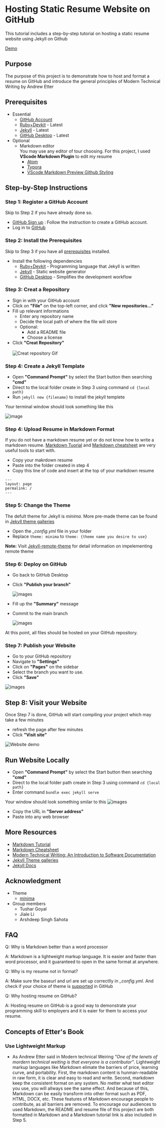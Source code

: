 # Hosting Static Resume Website on GitHub
This tutorial includes a step-by-step tutorial on hosting a static resume website using Jekyll on Github

[Demo](https://taotaoop.github.io/)
## Purpose
The purpose of this project is to demonstrate how to host and format a resume on GitHub and introduce the general principles of Modern Technical Writing by Andrew Etter
## Prerequisites
- Essential
  - [GitHub Account](https://github.com/join) 
  - [Ruby+Devkit](https://rubyinstaller.org/downloads/) - Latest
  - [Jekyll](https://jekyllrb.com/docs/installation/) - Latest
  - [GitHub Desktop](https://desktop.github.com/) - Latest
- Optional
  - Markdown editor
    </br> You may use any editor of tour choosing. For this project, I used **VScode Markdown Plugin** to edit my resume
      - [Atom](https://github.blog/2022-06-08-sunsetting-atom/)
      - [Typora](https://typora.io/)
      - [VScode Markdown Preview Github Styling](https://marketplace.visualstudio.com/items?itemName=bierner.markdown-preview-github-styles)
  
## Step-by-Step Instructions
### Step 1: Register a GitHub Account
Skip to Step 2 if you have already done so.
</br>
- [GitHub Sign up](https://github.com/signup?ref_cta=Sign+up&ref_loc=header+logged+out&ref_page=%2F&source=header-home) : Follow the instruction to create a GitHub account.
- Log in to [GitHub](https://github.com/)
  
### Step 2: Install the Prerequisites
Skip to Step 3 if you have all [prerequisites](#prerequisites) installed.
- Install the following dependencies 
   - [Ruby+Devkit](https://rubyinstaller.org/downloads/) - Programming language that Jekyll is written
  - [Jekyll](https://jekyllrb.com/docs/installation/) - Static website generator 
  - [GitHub Desktop](https://desktop.github.com/) - Simplifies the development workflow
  
### Step 3: Creat a Repository
- Sign in with your GitHub account
- Click on **"File"** on the top-left corner, and click **"New repositories..."**
- Fill up relevant informations
  - Enter any repository name
  - Decide the local path of where the file will store
  - Optional:
    - Add a README file
    - Choose a license
- Click **"Creat Repository"**
  </br>
  </br>
  ![Creat repository Gif](images/createRepository.gif)
### Step 4: Create a Jekyll Template
- Open **"Command Prompt"** by select the Start button then searching **"cmd"** 
- Direct to the local folder create in Step 3 using command ```cd {local path}```  
- Run ```jekyll new {filename}``` to install the jekyll templete

Your terminal window should look something like this

![image](images/terminal.jpg)

### Step 4: Upload Resume in Markdown Format
If you do not have a markdown resume yet or do not know how to write a markdown resume. [Markdown Tuorial](https://www.markdowntutorial.com/) and [Markdown cheatsheet](https://github.com/adam-p/markdown-here/wiki/Markdown-Cheatsheet) are very useful tools to start with.
- Copy your makrdown resume 
- Paste into the folder created in step 4
- Copy this line of code and insert at the top of your markdown resume
```
---
layout: page
permalink: /
---
```

### Step 5: Change the Theme
The defult theme for Jekyll is *minima*. More pre-made theme can be found in [Jekyll theme galleries](http://jekyllthemes.org/)
- Open the *_config.yml* file in your folder
- Replace ```theme: minima``` to ```theme: {theme name you desire to use}```
  
**Note:** Visit [Jekyll-remote-theme](https://github.com/benbalter/jekyll-remote-theme) for detail information on impelementing remote theme

### Step 6: Deploy on GitHub
- Go back to GitHub Desktop
- Click **"Publish your branch"**

  ![images](images/publish.jpg)
- Fill up the **"Summary"** message
- Commit to the main branch
  
  ![images](images/Commit.jpg)

At this point, all files should be hosted on your GitHub repository.

### Step 7: Publish your Website
- Go to your GitHub repository
- Navigate to **"Settings"**
- Click on **"Pages"** on the sidebar
- Select the branch you want to use.
- Click **"Save"**
  
![images](images/PublishWeb.jpg)

## Step 8: Visit your Website
Once Step 7 is done, GitHub will start compiling your project which may take a few minutes
- refresh the page after few minutes
- Click **"Visit site"**

![Website demo](images/visit.gif)

## Run Website Locally
- Open **"Command Prompt"** by select the Start button then searching **"cmd"** 
- Direct to the local folder path create in Step 3 using command ```cd {local path}``` 
- Enter command ```bundle exec jekyll serve``` 

Your window should look something smilar to this
![images](images/cmd.jpg)

- Copy the URL in **"Server address"**
- Paste into any web browser
## More Resources
- [Markdown Tutorial](https://www.markdowntutorial.com/)
- [Markdown Cheatsheet](https://github.com/adam-p/markdown-here/wiki/Markdown-Cheatsheet)
- [Modern Technical Writing: An Introduction to Software Documentation](https://www.amazon.ca/Modern-Technical-Writing-Introduction-Documentation-ebook/dp/B01A2QL9SS)
- [Jekyll Theme galleries](https://jekyllthemes.io/)
- [Jekyll Docs](https://jekyllrb.com/docs/)
## Acknowledgment
- Theme
  - [minima](https://github.com/jekyll/minima)
- Group members
  - Tushar Goyal 
  - Jiale Li 
  - Arshdeep Singh Sahota 
## FAQ
Q: Why is Markdown better than a word processor

A: Markdown is a lightweight markup language. It is easier and faster than word processor, and it guaranteed to open in the same format at anywhere.

Q: Why is my resume not in format?

A: Make sure the baseurl and url are set up correctlly in *_config.yml*. And check if your choice of theme is [supported](https://pages.github.com/themes/) in GitHub

Q: Why hosting resume on GitHub?

A: Hosting resume on GitHub is a good way to demonstrate your programming skill to employers and it is eaier for them to access your resume.
## Concepts of Etter's Book
### Use Lightweight Markup
- As Andrew Etter said in Modern technical Weiring *"One of the tenets of mordern technical weiting is that everyone is a contributor"*. Lightweight markup languages like Markdown elimate the barriers of price, learning curve, and portability. First, the markdown content is hunman-readable in raw form, it is clear and easy to read and write. Second, markdown keep the consistent format on any system. No metter what text editor you use, you will allways see the same effect. And because of this, Markdown can be easily transform into other format such as PDF, HTML, DOCX, etc. These features of Markdown encourage people to contribute, as all barriers are removed. To encourage our audiences to used Markdown, the README and resume file of this project are both formatted in Markdown and a Markdown tutorial link is also included in Step 5. 